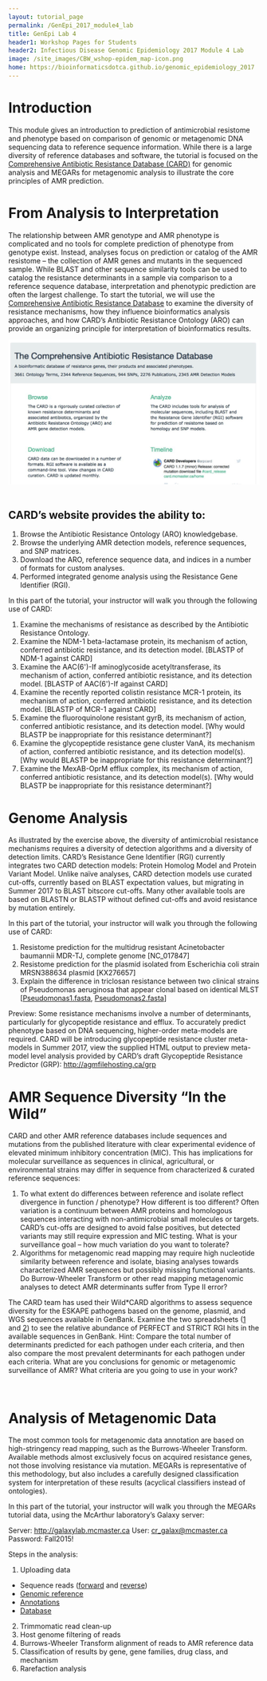 ```yaml
---
layout: tutorial_page
permalink: /GenEpi_2017_module4_lab
title: GenEpi Lab 4
header1: Workshop Pages for Students
header2: Infectious Disease Genomic Epidemiology 2017 Module 4 Lab
image: /site_images/CBW_wshop-epidem_map-icon.png
home: https://bioinformaticsdotca.github.io/genomic_epidemiology_2017
---
```



# Introduction

This module gives an introduction to prediction of antimicrobial resistome and phenotype based on comparison of genomic or metagenomic DNA sequencing data to reference sequence information. While there is a large diversity of reference databases and software, the tutorial is focused on the [Comprehensive Antibiotic Resistance Database (CARD)](http://card.mcmaster.ca) for genomic analysis and MEGARs for metagenomic analysis to illustrate the core principles of AMR prediction.

# From Analysis to Interpretation

The relationship between AMR genotype and AMR phenotype is complicated and no tools for complete prediction of phenotype from genotype exist. Instead, analyses focus on prediction or catalog of the AMR resistome – the collection of AMR genes and mutants in the sequenced sample. While BLAST and other sequence similarity tools can be used to catalog the resistance determinants in a sample via comparison to a reference sequence database, interpretation and phenotypic prediction are often the largest challenge. To start the tutorial, we will use the [Comprehensive Antibiotic Resistance Database](http://card.mcmaster.ca) to examine the diversity of resistance mechanisms, how they influence bioinformatics analysis approaches, and how CARD’s Antibiotic Resistance Ontology (ARO) can provide an organizing principle for interpretation of bioinformatics results.

<img src="https://github.com/bioinformaticsdotca/Genomic_Epi_2017/blob/master/amr/AMR.png?raw=true" alt="Load Dataset" width="750" /> 
 

## CARD’s website provides the ability to: 

1.	Browse the Antibiotic Resistance Ontology (ARO) knowledgebase.
2.	Browse the underlying AMR detection models, reference sequences, and SNP matrices.
3.	Download the ARO, reference sequence data, and indices in a number of formats for custom analyses.
4.	Performed integrated genome analysis using the Resistance Gene Identifier (RGI).

In this part of the tutorial, your instructor will walk you through the following use of CARD:

1.	Examine the mechanisms of resistance as described by the Antibiotic Resistance Ontology.
2.	Examine the NDM-1 beta-lactamase protein, its mechanism of action, conferred antibiotic resistance, and its detection model. [BLASTP of NDM-1 against CARD]
3.	Examine the AAC(6')-If aminoglycoside acetyltransferase, its mechanism of action, conferred antibiotic resistance, and its detection model. [BLASTP of AAC(6')-If against CARD]
4.	Examine the recently reported colistin resistance MCR-1 protein, its mechanism of action, conferred antibiotic resistance, and its detection model. [BLASTP of MCR-1 against CARD]
5.	Examine the fluoroquinolone resistant gyrB, its mechanism of action, conferred antibiotic resistance, and its detection model. [Why would BLASTP be inappropriate for this resistance determinant?]
6.	Examine the glycopeptide resistance gene cluster VanA, its mechanism of action, conferred antibiotic resistance, and its detection model(s). [Why would BLASTP be inappropriate for this resistance determinant?]
7.	Examine the MexAB-OprM efflux complex, its mechanism of action, conferred antibiotic resistance, and its detection model(s). [Why would BLASTP be inappropriate for this resistance determinant?]

# Genome Analysis

As illustrated by the exercise above, the diversity of antimicrobial resistance mechanisms requires a diversity of detection algorithms and a diversity of detection limits. CARD’s Resistance Gene Identifier (RGI) currently integrates two CARD detection models: Protein Homolog Model and Protein Variant Model. Unlike naïve analyses, CARD detection models use curated cut-offs, currently based on BLAST expectation values, but migrating in Summer 2017 to BLAST bitscore cut-offs. Many other available tools are based on BLASTN or BLASTP without defined cut-offs and avoid resistance by mutation entirely. 

In this part of the tutorial, your instructor will walk you through the following use of CARD:

1.	Resistome prediction for the multidrug resistant Acinetobacter baumannii MDR-TJ, complete genome [NC_017847]
2.	Resistome prediction for the plasmid isolated from Escherichia coli strain MRSN388634 plasmid [KX276657]
3.	Explain the difference in triclosan resistance between two clinical strains of Pseudomonas aeruginosa that appear clonal based on identical MLST [[Pseudomonas1.fasta](https://github.com/bioinformaticsdotca/Genomic_Epi_2017/raw/master/amr/Pseudomonas/Pseudomonas1.fasta), [Pseudomonas2.fasta](https://github.com/bioinformaticsdotca/Genomic_Epi_2017/raw/master/amr/Pseudomonas/Pseudomonas2.fasta)]

Preview: Some resistance mechanisms involve a number of determinants, particularly for glycopeptide resistance and efflux. To accurately predict phenotype based on DNA sequencing, higher-order meta-models are required. CARD will be introducing glycopeptide resistance cluster meta-models in Summer 2017, view the supplied HTML output to preview meta-model level analysis provided by CARD’s draft Glycopeptide Resistance Predictor (GRP): http://agmfilehosting.ca/grp

# AMR Sequence Diversity “In the Wild”

CARD and other AMR reference databases include sequences and mutations from the published literature with clear experimental evidence of elevated minimum inhibitory concentration (MIC). This has implications for molecular surveillance as sequences in clinical, agricultural, or environmental strains may differ in sequence from characterized & curated reference sequences:

1.	To what extent do differences between reference and isolate reflect divergence in function / phenotype? How different is too different? Often variation is a continuum between AMR proteins and homologous sequences interacting with non-antimicrobial small molecules or targets. CARD’s cut-offs are designed to avoid false positives, but detected variants may still require expression and MIC testing. What is your surveillance goal – how much variation do you want to tolerate?
2.	Algorithms for metagenomic read mapping may require high nucleotide similarity between reference and isolate, biasing analyses towards characterized AMR sequences but possibly missing functional variants. Do Burrow-Wheeler Transform or other read mapping metagenomic analyses to detect AMR determinants suffer from Type II error?

The CARD team has used their Wild\*CARD algorithms to assess sequence diversity for the ESKAPE pathogens based on the genome, plasmid, and WGS sequences available in GenBank. Examine the two spreadsheets ([1](https://github.com/bioinformaticsdotca/Genomic_Epi_2017/raw/master/amr/WildCARD/Table%202%20v3%20-%20Perfect%20and%20Strict.xls) and [2](https://github.com/bioinformaticsdotca/Genomic_Epi_2017/raw/master/amr/WildCARD/Table%203%20v3%20-%20Perfect.xls)) to see the relative abundance of PERFECT and STRICT RGI hits in the available sequences in GenBank. Hint: Compare the total number of determinants predicted for each pathogen under each criteria, and then also compare the most prevalent determinants for each pathogen under each criteria. What are you conclusions for genomic or metagenomic surveillance of AMR? What criteria are you going to use in your work? 

 
# Analysis of Metagenomic Data

The most common tools for metagenomic data annotation are based on high-stringency read mapping, such as the Burrows-Wheeler Transform. Available methods almost exclusively focus on acquired resistance genes, not those involving resistance via mutation. MEGARs is representative of this methodology, but also includes a carefully designed classification system for interpretation of these results (acyclical classifiers instead of ontologies).

In this part of the tutorial, your instructor will walk you through the MEGARs tutorial data, using the McArthur laboratory’s Galaxy server:

Server: http://galaxylab.mcmaster.ca
User: cr_galax@mcmaster.ca
Password: Fall2015!

Steps in the analysis:

1.	Uploading data
* Sequence reads ([forward](https://github.com/bioinformaticsdotca/Genomic_Epi_2017/raw/master/amr/MEGARs/SRR532663_1.fastq) and [reverse](https://github.com/bioinformaticsdotca/Genomic_Epi_2017/raw/master/amr/MEGARs/SRR532663_2.fastq))  
* [Genomic reference](https://github.com/bioinformaticsdotca/Genomic_Epi_2017/raw/master/amr/MEGARs/chr21.fasta)  
* [Annotations](https://raw.githubusercontent.com/bioinformaticsdotca/Genomic_Epi_2017/master/amr/MEGARs/megares_annotations_v1.01.csv)  
* [Database](https://github.com/bioinformaticsdotca/Genomic_Epi_2017/raw/master/amr/MEGARs/megares_database_v1.01.fasta)  
2.	Trimmomatic read clean-up
3.	Host genome filtering of reads
4.	Burrows-Wheeler Transform alignment of reads to AMR reference data
5.	Classification of results by gene, gene families, drug class, and mechanism
6.	Rarefaction analysis

